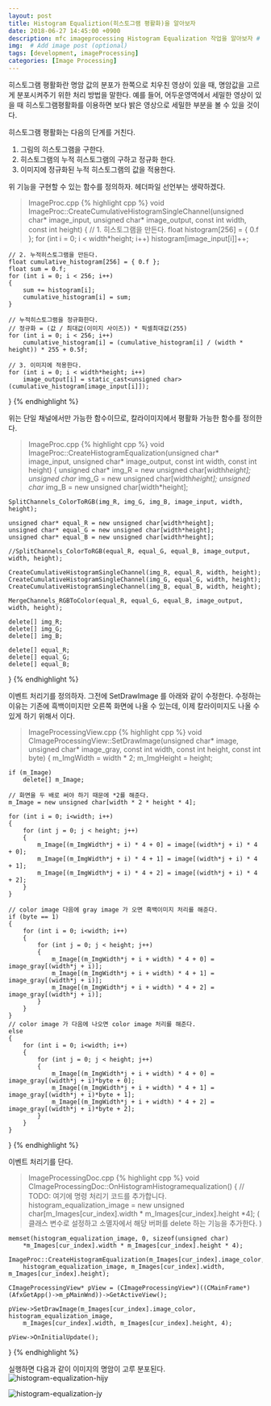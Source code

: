 ```yaml
---
layout: post
title: Histogram Equaliztion(히스토그램 평활화)을 알아보자
date: 2018-06-27 14:45:00 +0900
description: mfc imageprocessing Histogram Equalization 작업을 알아보자 # Add post description (optional)
img:  # Add image post (optional)
tags: [development, imageProcessing]
categories: [Image Processing]
---
```


히스토그램 평활화란 명암 값의 분포가 한쪽으로 치우친 영상이 있을 때,
명암값을 고르게 분포시켜주기 위한 처리 방법을 말한다. 예를 들어, 어두운영역에서 세밀한 영상이 있을 때 히스토그램평활화를 이용하면 보다 밝은 영상으로 세밀한 부분을 볼 수 있을 것이다.

히스토그램 평활화는 다음의 단계를 거친다.

1. 그림의 히스토그램을 구한다.
2. 히스토그램의 누적 히스토그램의 구하고 정규화 한다.
3. 이미지에 정규화된 누적 히스토그램의 값을 적용한다.

위 기능을 구현할 수 있는 함수를 정의하자. 헤더파일 선언부는 생략하겠다.

> ImageProc.cpp
{% highlight cpp %}
void ImageProc::CreateCumulativeHistogramSingleChannel(unsigned char* image_input,
	unsigned char* image_output, const int width, const int height)
{
	// 1. 히스토그램을 만든다.
	float histogram[256] = { 0.f };
	for (int i = 0; i < width*height; i++)
		histogram[image_input[i]]++;

	// 2. 누적히스토그램을 만든다.
	float cumulative_histogram[256] = { 0.f };
	float sum = 0.f;
	for (int i = 0; i < 256; i++)
	{
		sum += histogram[i];
		cumulative_histogram[i] = sum;
	}

	// 누적히스토그램을 정규화한다.
	// 정규화 = (값 / 최대값(이미지 사이즈)) * 픽셀최대값(255)
	for (int i = 0; i < 256; i++)
		cumulative_histogram[i] = (cumulative_histogram[i] / (width * height)) * 255 + 0.5f;

	// 3. 이미지에 적용한다.
	for (int i = 0; i < width*height; i++)
		image_output[i] = static_cast<unsigned char>(cumulative_histogram[image_input[i]]);

}
{% endhighlight %}

위는 단일 채널에서만 가능한 함수이므로, 칼라이미지에서 평활화 가능한 함수를 정의한다.
 > ImageProc.cpp
 {% highlight cpp %}
 void ImageProc::CreateHistogramEqualization(unsigned char* image_input,
	unsigned char* image_output, const int width, const int height)
{
	unsigned char* img_R = new unsigned char[width*height];
	unsigned char* img_G = new unsigned char[width*height];
	unsigned char* img_B = new unsigned char[width*height];

	SplitChannels_ColorToRGB(img_R, img_G, img_B, image_input, width, height);

	unsigned char* equal_R = new unsigned char[width*height];
	unsigned char* equal_G = new unsigned char[width*height];
	unsigned char* equal_B = new unsigned char[width*height];

	//SplitChannels_ColorToRGB(equal_R, equal_G, equal_B, image_output, width, height);

	CreateCumulativeHistogramSingleChannel(img_R, equal_R, width, height);
	CreateCumulativeHistogramSingleChannel(img_G, equal_G, width, height);
	CreateCumulativeHistogramSingleChannel(img_B, equal_B, width, height);

	MergeChannels_RGBToColor(equal_R, equal_G, equal_B, image_output, width, height);

	delete[] img_R;
	delete[] img_G;
	delete[] img_B;

	delete[] equal_R;
	delete[] equal_G;
	delete[] equal_B;
}
 {% endhighlight %}

 이벤트 처리기를 정의하자. 그전에 SetDrawImage 를 아래와 같이 수정한다.
 수정하는 이유는 기존에 흑백이미지만 오른쪽 화면에 나올 수 있는데, 이제 칼라이미지도 나올 수 있게
 하기 위해서 이다.

 > ImageProcessingView.cpp
 {% highlight cpp %}
 void CImageProcessingView::SetDrawImage(unsigned char* image, unsigned char* image_gray,
	const int width, const int height, const int byte)
{
	m_ImgWidth = width * 2;
	m_ImgHeight = height;

	if (m_Image)
		delete[] m_Image;

	// 화면을 두 배로 써야 하기 때문에 *2를 해준다.
	m_Image = new unsigned char[width * 2 * height * 4];

	for (int i = 0; i<width; i++)
	{
		for (int j = 0; j < height; j++)
		{
			m_Image[(m_ImgWidth*j + i) * 4 + 0] = image[(width*j + i) * 4 + 0];
			m_Image[(m_ImgWidth*j + i) * 4 + 1] = image[(width*j + i) * 4 + 1];
			m_Image[(m_ImgWidth*j + i) * 4 + 2] = image[(width*j + i) * 4 + 2];
		}
	}

	// color image 다음에 gray image 가 오면 흑백이미지 처리를 해준다.
	if (byte == 1)
	{
		for (int i = 0; i<width; i++)
		{
			for (int j = 0; j < height; j++)
			{
				m_Image[(m_ImgWidth*j + i + width) * 4 + 0] = image_gray[(width*j + i)];
				m_Image[(m_ImgWidth*j + i + width) * 4 + 1] = image_gray[(width*j + i)];
				m_Image[(m_ImgWidth*j + i + width) * 4 + 2] = image_gray[(width*j + i)];
			}
		}
	}
    // color image 가 다음에 나오면 color image 처리를 해준다.
	else
	{
		for (int i = 0; i<width; i++)
		{
			for (int j = 0; j < height; j++)
			{
				m_Image[(m_ImgWidth*j + i + width) * 4 + 0] = image_gray[(width*j + i)*byte + 0];
				m_Image[(m_ImgWidth*j + i + width) * 4 + 1] = image_gray[(width*j + i)*byte + 1];
				m_Image[(m_ImgWidth*j + i + width) * 4 + 2] = image_gray[(width*j + i)*byte + 2];
			}
		}
	}
	
}
 {% endhighlight %}

 이벤트 처리기를 단다.

 > ImageProcessingDoc.cpp
 {% highlight cpp %}
 void CImageProcessingDoc::OnHistogramHistogramequalization()
{
	// TODO: 여기에 명령 처리기 코드를 추가합니다.
	histogram_equalization_image =
		new unsigned char[m_Images[cur_index].width * m_Images[cur_index].height *4]; 
        ( 클래스 변수로 설정하고 소멸자에서 해당 버퍼를 delete 하는 기능을 추가한다. )

	memset(histogram_equalization_image, 0, sizeof(unsigned char)
		*m_Images[cur_index].width * m_Images[cur_index].height * 4);

	ImageProc::CreateHistogramEqualization(m_Images[cur_index].image_color,
		histogram_equalization_image, m_Images[cur_index].width, m_Images[cur_index].height);

	CImageProcessingView* pView = (CImageProcessingView*)((CMainFrame*)(AfxGetApp()->m_pMainWnd))->GetActiveView();

	pView->SetDrawImage(m_Images[cur_index].image_color, histogram_equalization_image,
		m_Images[cur_index].width, m_Images[cur_index].height, 4);

	pView->OnInitialUpdate();
}
 {% endhighlight %}

 실행하면 다음과 같이 이미지의 명암이 고루 분포된다.
 ![histogram-equalization-hijy]({{"/assets/img/imageProcessing/histogram-equalization-hijy.jpg"}})

 
 ![histogram-equalization-jy]({{"/assets/img/imageProcessing/histogram-equalization-jy.jpg"}})